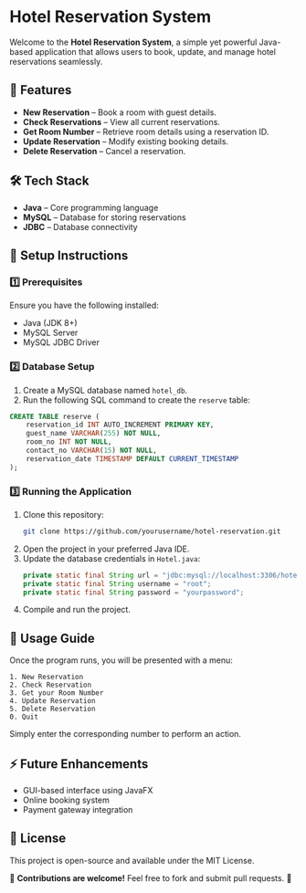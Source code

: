 # Hotel Reservation System

Welcome to the **Hotel Reservation System**, a simple yet powerful Java-based application that allows users to book, update, and manage hotel reservations seamlessly.

## 🚀 Features
- **New Reservation** – Book a room with guest details.
- **Check Reservations** – View all current reservations.
- **Get Room Number** – Retrieve room details using a reservation ID.
- **Update Reservation** – Modify existing booking details.
- **Delete Reservation** – Cancel a reservation.

## 🛠️ Tech Stack
- **Java** – Core programming language
- **MySQL** – Database for storing reservations
- **JDBC** – Database connectivity

## 🔧 Setup Instructions
### 1️⃣ Prerequisites
Ensure you have the following installed:
- Java (JDK 8+)
- MySQL Server
- MySQL JDBC Driver

### 2️⃣ Database Setup
1. Create a MySQL database named `hotel_db`.
2. Run the following SQL command to create the `reserve` table:

```sql
CREATE TABLE reserve (
    reservation_id INT AUTO_INCREMENT PRIMARY KEY,
    guest_name VARCHAR(255) NOT NULL,
    room_no INT NOT NULL,
    contact_no VARCHAR(15) NOT NULL,
    reservation_date TIMESTAMP DEFAULT CURRENT_TIMESTAMP
);
```

### 3️⃣ Running the Application
1. Clone this repository:
   ```sh
   git clone https://github.com/yourusername/hotel-reservation.git
   ```
2. Open the project in your preferred Java IDE.
3. Update the database credentials in `Hotel.java`:
   ```java
   private static final String url = "jdbc:mysql://localhost:3306/hotel_db";
   private static final String username = "root";
   private static final String password = "yourpassword";
   ```
4. Compile and run the project.

## 📌 Usage Guide
Once the program runs, you will be presented with a menu:
```
1. New Reservation
2. Check Reservation
3. Get your Room Number
4. Update Reservation
5. Delete Reservation
0. Quit
```
Simply enter the corresponding number to perform an action.

## ⚡ Future Enhancements
- GUI-based interface using JavaFX
- Online booking system
- Payment gateway integration

## 📝 License
This project is open-source and available under the MIT License.

📌 **Contributions are welcome!** Feel free to fork and submit pull requests. 🎉


